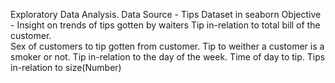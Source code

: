 Exploratory Data Analysis.
Data Source - Tips Dataset in seaborn
Objective - Insight on trends of tips gotten by waiters 
Tip in-relation to total bill of the customer.   
Sex of customers to tip gotten from customer. 
Tip to weither a customer is a smoker or not. 
Tip in-relation to the day of the week. 
Time of day to tip.
Tips in-relation to size(Number)
